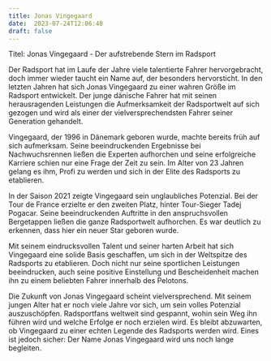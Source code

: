 ```yaml
---
title: Jonas Vingegaard
date:  2023-07-24T12:06:48
draft: false
---
```


Titel: Jonas Vingegaard - Der aufstrebende Stern im Radsport

Der Radsport hat im Laufe der Jahre viele talentierte Fahrer hervorgebracht, doch immer wieder taucht ein Name auf, der besonders hervorsticht. In den letzten Jahren hat sich Jonas Vingegaard zu einer wahren Größe im Radsport entwickelt. Der junge dänische Fahrer hat mit seinen herausragenden Leistungen die Aufmerksamkeit der Radsportwelt auf sich gezogen und wird als einer der vielversprechendsten Fahrer seiner Generation gehandelt.

Vingegaard, der 1996 in Dänemark geboren wurde, machte bereits früh auf sich aufmerksam. Seine beeindruckenden Ergebnisse bei Nachwuchsrennen ließen die Experten aufhorchen und seine erfolgreiche Karriere schien nur eine Frage der Zeit zu sein. Im Alter von 23 Jahren gelang es ihm, Profi zu werden und sich in der Elite des Radsports zu etablieren.

In der Saison 2021 zeigte Vingegaard sein unglaubliches Potenzial. Bei der Tour de France erzielte er den zweiten Platz, hinter Tour-Sieger Tadej Pogacar. Seine beeindruckenden Auftritte in den anspruchsvollen Bergetappen ließen die ganze Radsportwelt aufhorchen. Es war deutlich zu erkennen, dass hier ein neuer Star geboren wurde.

Mit seinem eindrucksvollen Talent und seiner harten Arbeit hat sich Vingegaard eine solide Basis geschaffen, um sich in der Weltspitze des Radsports zu etablieren. Doch nicht nur seine sportlichen Leistungen beeindrucken, auch seine positive Einstellung und Bescheidenheit machen ihn zu einem beliebten Fahrer innerhalb des Pelotons.

Die Zukunft von Jonas Vingegaard scheint vielversprechend. Mit seinem jungen Alter hat er noch viele Jahre vor sich, um sein volles Potenzial auszuschöpfen. Radsportfans weltweit sind gespannt, wohin sein Weg ihn führen wird und welche Erfolge er noch erzielen wird. Es bleibt abzuwarten, ob Vingegaard zu einer echten Legende des Radsports werden wird. Eines ist jedoch sicher: Der Name Jonas Vingegaard wird uns noch lange begleiten.